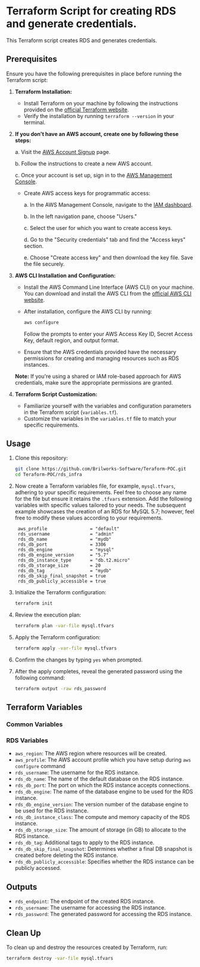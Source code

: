 # Terraform Script for creating RDS and generate credentials.

This Terraform script creates RDS and generates credentials.

## Prerequisites

Ensure you have the following prerequisites in place before running the Terraform script:

1. **Terraform Installation:**
   - Install Terraform on your machine by following the instructions provided on the [official Terraform website](https://www.terraform.io/downloads.html).
   - Verify the installation by running `terraform --version` in your terminal.


2. **If you don't have an AWS account, create one by following these steps:**

      a. Visit the [AWS Account Signup](https://portal.aws.amazon.com/billing/signup) page.

      b. Follow the instructions to create a new AWS account.

      c. Once your account is set up, sign in to the [AWS Management Console](https://aws.amazon.com/console/).

   - Create AWS access keys for programmatic access:

      a. In the AWS Management Console, navigate to the [IAM dashboard](https://console.aws.amazon.com/iam/).

      b. In the left navigation pane, choose "Users."

      c. Select the user for which you want to create access keys.

      d. Go to the "Security credentials" tab and find the "Access keys" section.

      e. Choose "Create access key" and then download the key file. Save the file securely.

3. **AWS CLI Installation and Configuration:**
   - Install the AWS Command Line Interface (AWS CLI) on your machine. You can download and install the AWS CLI from the [official AWS CLI website](https://aws.amazon.com/cli/).
   - After installation, configure the AWS CLI by running:
     ```bash
     aws configure
     ```
     Follow the prompts to enter your AWS Access Key ID, Secret Access Key, default region, and output format.

   - Ensure that the AWS credentials provided have the necessary permissions for creating and managing resources such as RDS instances.

   **Note:** If you're using a shared or IAM role-based approach for AWS credentials, make sure the appropriate permissions are granted.

4. **Terraform Script Customization:**
   - Familiarize yourself with the variables and configuration parameters in the Terraform script (`variables.tf`).
   - Customize the variables in the `variables.tf` file to match your specific requirements.


## Usage

1. Clone this repository:

    ```bash
    git clone https://github.com/Brilworks-Software/Teraform-POC.git
    cd Teraform-POC/rds_infra
    ```

2. Now create a Terraform variables file, for example, `mysql.tfvars`, adhering to your specific requirements. Feel free to choose any name for the file but ensure it retains the `.tfvars` extension. Add the following variables with specific values tailored to your needs. The subsequent example showcases the creation of an RDS for MySQL 5.7; however, feel free to modify these values according to your requirements.
   ```
    aws_profile                = "default"
    rds_username               = "admin"
    rds_db_name                = "mydb"
    rds_db_port                = 3306
    rds_db_engine              = "mysql"
    rds_db_engine_version      = "5.7"
    rds_db_instance_type       = "db.t2.micro"
    rds_db_storage_size        = 20
    rds_db_tag                 = "mydb"
    rds_db_skip_final_snapshot = true
    rds_db_publicly_accessible = true

   ```

3. Initialize the Terraform configuration:

    ```bash
    terraform init
    ```

4. Review the execution plan:

    ```bash
    terraform plan -var-file mysql.tfvars
    ```

5. Apply the Terraform configuration:

    ```bash
    terraform apply -var-file mysql.tfvars
    ```

6. Confirm the changes by typing `yes` when prompted.

7. After the apply completes, reveal the generated password using the following command:

    ```bash
    terraform output -raw rds_password
    ```

## Terraform Variables

### Common Variables

### RDS Variables

- `aws_region`: The AWS region where resources will be created.
- `aws_profile`: The AWS account profile which you have setup during `aws configure` command
- `rds_username`: The username for the RDS instance.
- `rds_db_name`: The name of the default database on the RDS instance.
- `rds_db_port`: The port on which the RDS instance accepts connections.
- `rds_db_engine`: The name of the database engine to be used for the RDS instance.
- `rds_db_engine_version`: The version number of the database engine to be used for the RDS instance.
- `rds_db_instance_class`: The compute and memory capacity of the RDS instance.
- `rds_db_storage_size`: The amount of storage (in GB) to allocate to the RDS instance.
- `rds_db_tag`: Additional tags to apply to the RDS instance.
- `rds_db_skip_final_snapshot`: Determines whether a final DB snapshot is created before deleting the RDS instance.
- `rds_db_publicly_accessible`: Specifies whether the RDS instance can be publicly accessed.


## Outputs

- `rds_endpoint`: The endpoint of the created RDS instance.
- `rds_username`: The username for accessing the RDS instance.
- `rds_password`: The generated password for accessing the RDS instance.

## Clean Up

To clean up and destroy the resources created by Terraform, run:

```bash
terraform destroy -var-file mysql.tfvars
```
